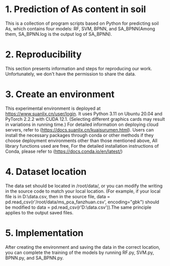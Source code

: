 # 1. Prediction of As content in soil
This is a collection of program scripts based on Python for predicting soil As, which contains four models: RF, SVM, BPNN, and SA_BPNN(Among them, SA_BPNN.log is the output log of SA_BPNN).
# 2. Reproducibility
This section presents information and steps for reproducing our work. Unfortunately, we don't have the permission to share the data.
# 3. Create an environment
This experimental environment is deployed at https://www.suanlix.cn/user/login. It uses Python 3.11 on Ubuntu 20.04 and PyTorch 2.2.2 with CUDA 12.1. (Selecting different graphics cards may result in variations in running time.) For detailed information on deploying cloud servers, refer to (https://docs.suanlix.cn/kuaisurumen.html). Users can install the necessary packages through conda or other methods if they choose deployment environments other than those mentioned above, All library functions used are free, For the detailed installation instructions of Conda, please refer to (https://docs.conda.io/en/latest/)
# 4. Dataset location
The data set should be located in /root/data/, or you can modify the writing in the source code to match your local location. (For example, if your local file is in D:\data.csv, then in the source file, data
= pd.read_csv(r'/root/data/ms_pca_fanzhuan.csv', encoding="gbk") should be modified to data = pd.read_csv(r'D:\data.csv')).The same principle applies to the output saved files.
# 5. Implementation
After creating the environment and saving the data in the correct location, you can complete the training of the models by running RF.py, SVM.py, BPNN.py, and SA_BPNN.py.
